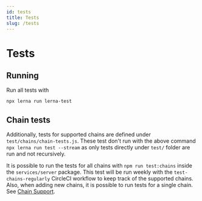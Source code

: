 ```yaml
---
id: tests
title: Tests
slug: /tests
---
```


# Tests

## Running

Run all tests with

```
npx lerna run lerna-test
```

## Chain tests

Additionally, tests for supported chains are defined under `test/chains/chain-tests.js`. These test don't run with the above command `npx lerna run test --stream` as only tests directly under `test/` folder are run and not recursively.

It is possible to run the tests for all chains with `npm run test:chains` inside the `services/server` package. This test will be run weekly with the `test-chains-regularly` CircleCI workflow to keep track of the supported chains. Also, when adding new chains, it is possible to run tests for a single chain. See [Chain Support](/docs/chain-support).

